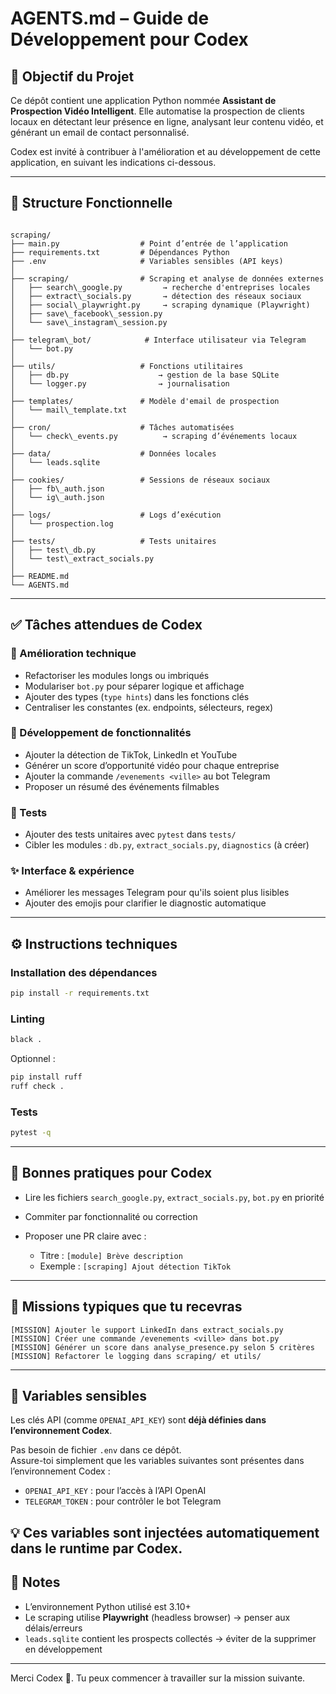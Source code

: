 # AGENTS.md – Guide de Développement pour Codex

## 🎯 Objectif du Projet

Ce dépôt contient une application Python nommée **Assistant de Prospection Vidéo Intelligent**. Elle automatise la prospection de clients locaux en détectant leur présence en ligne, analysant leur contenu vidéo, et générant un email de contact personnalisé.

Codex est invité à contribuer à l'amélioration et au développement de cette application, en suivant les indications ci-dessous.

---

## 🧭 Structure Fonctionnelle

```

scraping/
├── main.py                  # Point d’entrée de l’application
├── requirements.txt         # Dépendances Python
├── .env                     # Variables sensibles (API keys)
│
├── scraping/                # Scraping et analyse de données externes
│   ├── search\_google.py         → recherche d'entreprises locales
│   ├── extract\_socials.py       → détection des réseaux sociaux
│   ├── social\_playwright.py     → scraping dynamique (Playwright)
│   ├── save\_facebook\_session.py
│   └── save\_instagram\_session.py
│
├── telegram\_bot/            # Interface utilisateur via Telegram
│   └── bot.py
│
├── utils/                   # Fonctions utilitaires
│   ├── db.py                    → gestion de la base SQLite
│   └── logger.py                → journalisation
│
├── templates/               # Modèle d'email de prospection
│   └── mail\_template.txt
│
├── cron/                    # Tâches automatisées
│   └── check\_events.py          → scraping d’événements locaux
│
├── data/                    # Données locales
│   └── leads.sqlite
│
├── cookies/                 # Sessions de réseaux sociaux
│   ├── fb\_auth.json
│   └── ig\_auth.json
│
├── logs/                    # Logs d’exécution
│   └── prospection.log
│
├── tests/                   # Tests unitaires
│   ├── test\_db.py
│   └── test\_extract_socials.py
│
├── README.md
└── AGENTS.md

````

---

## ✅ Tâches attendues de Codex

### 🔧 Amélioration technique
- Refactoriser les modules longs ou imbriqués
- Modulariser `bot.py` pour séparer logique et affichage
- Ajouter des types (`type hints`) dans les fonctions clés
- Centraliser les constantes (ex. endpoints, sélecteurs, regex)

### 🚀 Développement de fonctionnalités
- Ajouter la détection de TikTok, LinkedIn et YouTube
- Générer un score d’opportunité vidéo pour chaque entreprise
- Ajouter la commande `/evenements <ville>` au bot Telegram
- Proposer un résumé des événements filmables

### 🧪 Tests
- Ajouter des tests unitaires avec `pytest` dans `tests/`
- Cibler les modules : `db.py`, `extract_socials.py`, `diagnostics` (à créer)

### ✨ Interface & expérience
- Améliorer les messages Telegram pour qu'ils soient plus lisibles
- Ajouter des emojis pour clarifier le diagnostic automatique

---

## ⚙️ Instructions techniques

### Installation des dépendances

```bash
pip install -r requirements.txt
````

### Linting

```bash
black .
```

Optionnel :

```bash
pip install ruff
ruff check .
```

### Tests

```bash
pytest -q
```

---

## 🧠 Bonnes pratiques pour Codex

* Lire les fichiers `search_google.py`, `extract_socials.py`, `bot.py` en priorité
* Commiter par fonctionnalité ou correction
* Proposer une PR claire avec :

  * Titre : `[module] Brève description`
  * Exemple : `[scraping] Ajout détection TikTok`

---

## 🧩 Missions typiques que tu recevras

```text
[MISSION] Ajouter le support LinkedIn dans extract_socials.py
[MISSION] Créer une commande /evenements <ville> dans bot.py
[MISSION] Générer un score dans analyse_presence.py selon 5 critères
[MISSION] Refactorer le logging dans scraping/ et utils/
```

---

## 🔐 Variables sensibles

Les clés API (comme `OPENAI_API_KEY`) sont **déjà définies dans l’environnement Codex**.

Pas besoin de fichier `.env` dans ce dépôt.  
Assure-toi simplement que les variables suivantes sont présentes dans l’environnement Codex :

- `OPENAI_API_KEY` : pour l’accès à l’API OpenAI
- `TELEGRAM_TOKEN` : pour contrôler le bot Telegram

💡 Ces variables sont injectées automatiquement dans le runtime par Codex.
---

## 📌 Notes

* L’environnement Python utilisé est 3.10+
* Le scraping utilise **Playwright** (headless browser) → penser aux délais/erreurs
* `leads.sqlite` contient les prospects collectés → éviter de la supprimer en développement

---

Merci Codex 🙌. Tu peux commencer à travailler sur la mission suivante.

```
